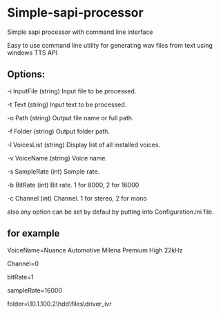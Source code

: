 # Simple-sapi-processor
Simple sapi processor with command line interface

Easy to use command line utility for generating wav files from text using windows TTS API

<h2> Options: </h2>

-i InputFile (string) Input file to be processed.

-t Text (string) Input text to be processed.

-o Path (string) Output file name or full path.

-f Folder (string) Output folder path.

-l VoicesList (string) Display list of all installed voices.

-v VoiceName (string) Voice name.

-s SampleRate (int) Sample rate.

-b BitRate (int) Bit rate. 1 for 8000, 2 for 16000

-c Channel (int) Channel. 1 for stereo, 2 for mono

also any option can be set by defaul by putting into Configuration.ini file.

<h2> for example </h2>

VoiceName=Nuance Automotive Milena Premium High 22kHz

Channel=0

bitRate=1

sampleRate=16000

folder=\\10.1.100.2\hdd\files\driver_ivr